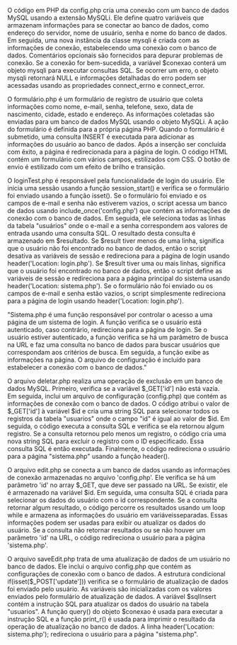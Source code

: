 O código em PHP da config.php cria uma conexão com um banco de dados MySQL usando a extensão MySQLi. Ele define quatro variáveis que armazenam informações para se conectar ao banco de dados, como endereço do servidor, nome de usuário, senha e nome do banco de dados. Em seguida, uma nova instância da classe mysqli é criada com as informações de conexão, estabelecendo uma conexão com o banco de dados. Comentários opcionais são fornecidos para depurar problemas de conexão. Se a conexão for bem-sucedida, a variável $conexao conterá um objeto mysqli para executar consultas SQL. Se ocorrer um erro, o objeto mysqli retornará NULL e informações detalhadas do erro podem ser acessadas usando as propriedades connect_errno e connect_error.

O formulário.php é um formulário de registro de usuário que coleta informações como nome, e-mail, senha, telefone, sexo, data de nascimento, cidade, estado e endereço. As informações coletadas são enviadas para um banco de dados MySQL usando o objeto MySQLi. A ação do formulário é definida para a própria página PHP. Quando o formulário é submetido, uma consulta INSERT é executada para adicionar as informações do usuário ao banco de dados. Após a inserção ser concluída com êxito, a página é redirecionada para a página de login. O código HTML contém um formulário com vários campos, estilizados com CSS. O botão de envio é estilizado com um efeito de brilho e transição.

O loginTest.php é responsável pela funcionalidade de login do usuário. Ele inicia uma sessão usando a função session_start() e verifica se o formulário foi enviado usando a função isset(). Se o formulário foi enviado e os campos de e-mail e senha não estiverem vazios, o script acessa um banco de dados usando include_once('config.php') que contém as informações de conexão com o banco de dados. Em seguida, ele seleciona todas as linhas da tabela "usuários" onde o e-mail e a senha correspondem aos valores de entrada usando uma consulta SQL. O resultado desta consulta é armazenado em $resultado. Se $result tiver menos de uma linha, significa que o usuário não foi encontrado no banco de dados, então o script desativa as variáveis de sessão e redireciona para a página de login usando header('Location: login.php'). Se $result tiver uma ou mais linhas, significa que o usuário foi encontrado no banco de dados, então o script define as variáveis de sessão e redireciona para a página principal do sistema usando header('Location: sistema.php'). Se o formulário não foi enviado ou os campos de e-mail e senha estão vazios, o script simplesmente redireciona para a página de login usando header('Location: login.php').

"Sistema.php é uma função responsável por controlar o acesso a uma página de um sistema de login. A função verifica se o usuário está autenticado, caso contrário, redireciona para a página de login. Se o usuário estiver autenticado, a função verifica se há um parâmetro de busca na URL e faz uma consulta no banco de dados para buscar usuários que correspondam aos critérios de busca. Em seguida, a função exibe as informações na página. O arquivo de configuração é incluído para estabelecer a conexão com o banco de dados."

O arquivo deletar.php realiza uma operação de exclusão em um banco de dados MySQL. Primeiro, verifica se a variável $_GET['id'] não está vazia. Em seguida, inclui um arquivo de configuração (config.php) que contém as informações de conexão com o banco de dados. O código atribui o valor de $_GET['id'] à variável $id e cria uma string SQL para selecionar todos os registros da tabela "usuarios" onde o campo "id" é igual ao valor de $id. Em seguida, o código executa a consulta SQL e verifica se ela retornou algum registro. Se a consulta retornou pelo menos um registro, o código cria uma nova string SQL para excluir o registro com o ID especificado. Essa consulta SQL é então executada. Finalmente, o código redireciona o usuário para a página "sistema.php" usando a função header().

O arquivo edit.php se conecta a um banco de dados usando as informações de conexão armazenadas no arquivo 'config.php'. Ele verifica se há um parâmetro 'id' no array $_GET, que deve ser passado na URL. Se existir, ele é armazenado na variável $id. Em seguida, uma consulta SQL é criada para selecionar os dados do usuário com o id correspondente. Se a consulta retornar algum resultado, o código percorre os resultados usando um loop while e armazena as informações do usuário em variáveis ​​separadas. Essas informações podem ser usadas para exibir ou atualizar os dados do usuário. Se a consulta não retornar resultados ou se não houver um parâmetro 'id' na URL, o código redireciona o usuário para a página 'sistema.php'.

O arquivo saveEdit.php trata de uma atualização de dados de um usuário no banco de dados. Ele inclui o arquivo config.php que contém as configurações de conexão com o banco de dados. A estrutura condicional if(isset($_POST['update'])) verifica se o formulário de atualização de dados foi enviado pelo usuário. As variáveis são inicializadas com os valores enviados pelo formulário de atualização de dados. A variável $sqlInsert contém a instrução SQL para atualizar os dados do usuário na tabela "usuarios". A função query() do objeto $conexao é usada para executar a instrução SQL e a função print_r() é usada para imprimir o resultado da operação de atualização no banco de dados. A linha header('Location: sistema.php'); redireciona o usuário para a página "sistema.php".
